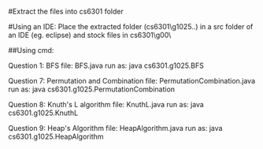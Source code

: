 #Extract the files into cs6301 folder

#Using an IDE:
Place the extracted folder (cs6301\g1025\..) in a src folder of an IDE (eg. eclipse) and stock files in cs6301\g00\

##Using cmd:

Question 1: BFS
file: BFS.java
run as: java cs6301.g1025.BFS

Question 7: Permutation and Combination
file: PermutationCombination.java
run as: java cs6301.g1025.PermutationCombination

Question 8: Knuth's L algorithm
file: KnuthL.java
run as: java cs6301.g1025.KnuthL

Question 9: Heap's Algorithm
file: HeapAlgorithm.java
run as: java cs6301.g1025.HeapAlgorithm
